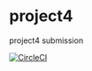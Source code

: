 # project4
project4 submission

[![CircleCI](https://circleci.com/gh/quincysting/project4.svg?style=svg)](https://circleci.com/gh/quincysting/project4)